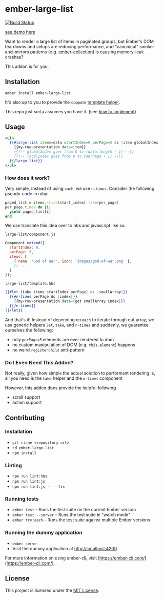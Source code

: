 ember-large-list
==============================================================================

[![Build Status](https://travis-ci.org/foxnewsnetwork/ember-large-list.svg?branch=master)](https://travis-ci.org/foxnewsnetwork/ember-large-list)

[see demo here](https://foxnewsnetwork.github.io/ember-large-list/)

Want to render a large list of items in paginated groups, but Ember's DOM teardowns and setups are reducing performance, and "canonical" smoke-and-mirrors patterns (e.g. [ember-collection](https://www.npmjs.com/package/ember-collection)) is causing memory-leak crashes?

This addon is for you.

Installation
------------------------------------------------------------------------------

```
ember install ember-large-list
```

It's also up to you to provide the `compute` [template helper](https://www.npmjs.com/package/ember-composable-helpers#compute).

This repo just sorta assumes you have it. (see [how to implement](https://github.com/DockYard/ember-composable-helpers/blob/master/addon/helpers/compute.js))

Usage
------------------------------------------------------------------------------

```hbs
<ul>
  {{#large-list items=data startIndex=0 perPage=5 as |item globalIndex localIndex|}}
    {{my-row-presentation data=item}}
    {{!-- globalIndex goes from 0 to (data.length - 1) --}}
    {{!-- localIndex goes from 0 to (perPage - 1) --}}
  {{/large-list}}
</ul>
```


### How does it work?

Very simple, instead of using `each`, we use `n.times`. Consider the following pseudo-code in ruby:

```ruby
paged_list = items.slice(start_index).take(per_page)
per_page.times do |i|
  yield paged_list[i]
end
```

We can translate this idea over to hbs and javascript like so:

`large-list/component.js`
```javascript
Component.extend({
  startIndex: 0,
  perPage: 5,
  items: [
    { name: 'God of War', icon: 'images/god-of-war.png' },
    // ...
  ]
});
```
`large-list/template.hbs`
```hbs
{{#let (take items startIndex perPage) as |smallArray|}}
  {{#n-times perPage do |index|}}
    {{my-row-presentation data=(get smallArray index)}}
  {{/n-times}}
{{/let}}
```

And that's it! Instead of depending on `each` to iterate through out array, we use generic helpers `let`, `take`, and `n-times` and suddenly, we guarantee ourselves the following:

- only `perPage=5` elements are ever rendered to dom
- no custom manipulation of DOM (e.g. `this.element`) happens
- no weird `registerChild` anti-pattern

### Do I Even Need This Addon?

Not really, given how simple the actual solution to performant rendering is, all you need is the `take` helper and the `n-times` component

However, this addon does provide the helpful following

- scroll support
- action support

Contributing
------------------------------------------------------------------------------

### Installation

* `git clone <repository-url>`
* `cd ember-large-list`
* `npm install`

### Linting

* `npm run lint:hbs`
* `npm run lint:js`
* `npm run lint:js -- --fix`

### Running tests

* `ember test` – Runs the test suite on the current Ember version
* `ember test --server` – Runs the test suite in "watch mode"
* `ember try:each` – Runs the test suite against multiple Ember versions

### Running the dummy application

* `ember serve`
* Visit the dummy application at [http://localhost:4200](http://localhost:4200).

For more information on using ember-cli, visit [https://ember-cli.com/](https://ember-cli.com/).

License
------------------------------------------------------------------------------

This project is licensed under the [MIT License](LICENSE.md).
